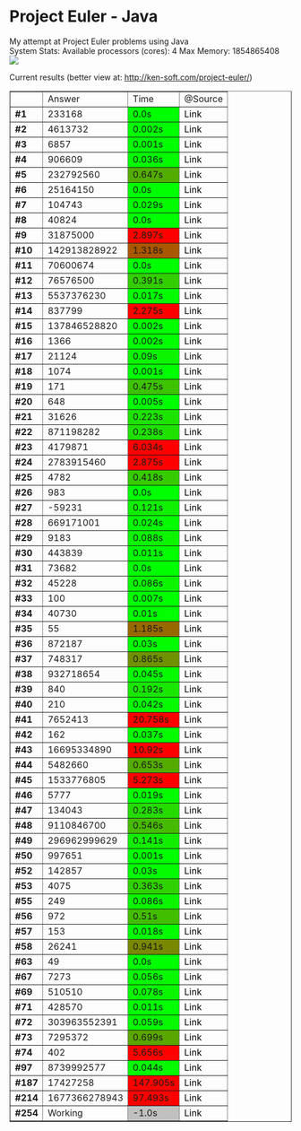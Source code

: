 Project Euler - Java
=====

My attempt at Project Euler problems using Java<br/>
System Stats:
Available processors (cores): 4
Max Memory: 1854865408<br/>
<img src="http://projecteuler.net/profile/kennycason.png?id=1367797607309"/>

Current results (better view at: http://ken-soft.com/project-euler/)<br/>
<table border="1" cellpadding="4">
<tr><td></td><td>Answer</td><td>Time</td><td>@Source</td</tr>
<tr><td><b>#1</b></td><td>233168</td><td style="background-color:#00ff00">0.0s</td><td><a href="https://github.com/kennycason/euler/blob/master/src/_001/_001.java" target="_blank" style="text-decoration: none; color: black;">Link</a></td></tr>
<tr><td><b>#2</b></td><td>4613732</td><td style="background-color:#01ff00">0.002s</td><td><a href="https://github.com/kennycason/euler/blob/master/src/_002/_002.java" target="_blank" style="text-decoration: none; color: black;">Link</a></td></tr>
<tr><td><b>#3</b></td><td>6857</td><td style="background-color:#01ff00">0.001s</td><td><a href="https://github.com/kennycason/euler/blob/master/src/_003/_003.java" target="_blank" style="text-decoration: none; color: black;">Link</a></td></tr>
<tr><td><b>#4</b></td><td>906609</td><td style="background-color:#05fb00">0.036s</td><td><a href="https://github.com/kennycason/euler/blob/master/src/_004/_004.java" target="_blank" style="text-decoration: none; color: black;">Link</a></td></tr>
<tr><td><b>#5</b></td><td>232792560</td><td style="background-color:#53ad00">0.647s</td><td><a href="https://github.com/kennycason/euler/blob/master/src/_005/_005.java" target="_blank" style="text-decoration: none; color: black;">Link</a></td></tr>
<tr><td><b>#6</b></td><td>25164150</td><td style="background-color:#00ff00">0.0s</td><td><a href="https://github.com/kennycason/euler/blob/master/src/_006/_006.java" target="_blank" style="text-decoration: none; color: black;">Link</a></td></tr>
<tr><td><b>#7</b></td><td>104743</td><td style="background-color:#04fc00">0.029s</td><td><a href="https://github.com/kennycason/euler/blob/master/src/_007/_007.java" target="_blank" style="text-decoration: none; color: black;">Link</a></td></tr>
<tr><td><b>#8</b></td><td>40824</td><td style="background-color:#00ff00">0.0s</td><td><a href="https://github.com/kennycason/euler/blob/master/src/_008/_008.java" target="_blank" style="text-decoration: none; color: black;">Link</a></td></tr>
<tr><td><b>#9</b></td><td>31875000</td><td style="background-color:#ff0000">2.897s</td><td><a href="https://github.com/kennycason/euler/blob/master/src/_009/_009.java" target="_blank" style="text-decoration: none; color: black;">Link</a></td></tr>
<tr><td><b>#10</b></td><td>142913828922</td><td style="background-color:#a95700">1.318s</td><td><a href="https://github.com/kennycason/euler/blob/master/src/_010/_010.java" target="_blank" style="text-decoration: none; color: black;">Link</a></td></tr>
<tr><td><b>#11</b></td><td>70600674</td><td style="background-color:#00ff00">0.0s</td><td><a href="https://github.com/kennycason/euler/blob/master/src/_011/_011.java" target="_blank" style="text-decoration: none; color: black;">Link</a></td></tr>
<tr><td><b>#12</b></td><td>76576500</td><td style="background-color:#32ce00">0.391s</td><td><a href="https://github.com/kennycason/euler/blob/master/src/_012/_012.java" target="_blank" style="text-decoration: none; color: black;">Link</a></td></tr>
<tr><td><b>#13</b></td><td>5537376230</td><td style="background-color:#03fd00">0.017s</td><td><a href="https://github.com/kennycason/euler/blob/master/src/_013/_013.java" target="_blank" style="text-decoration: none; color: black;">Link</a></td></tr>
<tr><td><b>#14</b></td><td>837799</td><td style="background-color:#ff0000">2.275s</td><td><a href="https://github.com/kennycason/euler/blob/master/src/_014/_014.java" target="_blank" style="text-decoration: none; color: black;">Link</a></td></tr>
<tr><td><b>#15</b></td><td>137846528820</td><td style="background-color:#01ff00">0.002s</td><td><a href="https://github.com/kennycason/euler/blob/master/src/_015/_015.java" target="_blank" style="text-decoration: none; color: black;">Link</a></td></tr>
<tr><td><b>#16</b></td><td>1366</td><td style="background-color:#01ff00">0.002s</td><td><a href="https://github.com/kennycason/euler/blob/master/src/_016/_016.java" target="_blank" style="text-decoration: none; color: black;">Link</a></td></tr>
<tr><td><b>#17</b></td><td>21124</td><td style="background-color:#0cf400">0.09s</td><td><a href="https://github.com/kennycason/euler/blob/master/src/_017/_017.java" target="_blank" style="text-decoration: none; color: black;">Link</a></td></tr>
<tr><td><b>#18</b></td><td>1074</td><td style="background-color:#01ff00">0.001s</td><td><a href="https://github.com/kennycason/euler/blob/master/src/_018/_018.java" target="_blank" style="text-decoration: none; color: black;">Link</a></td></tr>
<tr><td><b>#19</b></td><td>171</td><td style="background-color:#3dc300">0.475s</td><td><a href="https://github.com/kennycason/euler/blob/master/src/_019/_019.java" target="_blank" style="text-decoration: none; color: black;">Link</a></td></tr>
<tr><td><b>#20</b></td><td>648</td><td style="background-color:#01ff00">0.005s</td><td><a href="https://github.com/kennycason/euler/blob/master/src/_020/_020.java" target="_blank" style="text-decoration: none; color: black;">Link</a></td></tr>
<tr><td><b>#21</b></td><td>31626</td><td style="background-color:#1de300">0.223s</td><td><a href="https://github.com/kennycason/euler/blob/master/src/_021/_021.java" target="_blank" style="text-decoration: none; color: black;">Link</a></td></tr>
<tr><td><b>#22</b></td><td>871198282</td><td style="background-color:#1fe100">0.238s</td><td><a href="https://github.com/kennycason/euler/blob/master/src/_022/_022.java" target="_blank" style="text-decoration: none; color: black;">Link</a></td></tr>
<tr><td><b>#23</b></td><td>4179871</td><td style="background-color:#ff0000">6.034s</td><td><a href="https://github.com/kennycason/euler/blob/master/src/_023/_023.java" target="_blank" style="text-decoration: none; color: black;">Link</a></td></tr>
<tr><td><b>#24</b></td><td>2783915460</td><td style="background-color:#ff0000">2.875s</td><td><a href="https://github.com/kennycason/euler/blob/master/src/_024/_024.java" target="_blank" style="text-decoration: none; color: black;">Link</a></td></tr>
<tr><td><b>#25</b></td><td>4782</td><td style="background-color:#36ca00">0.418s</td><td><a href="https://github.com/kennycason/euler/blob/master/src/_025/_025.java" target="_blank" style="text-decoration: none; color: black;">Link</a></td></tr>
<tr><td><b>#26</b></td><td>983</td><td style="background-color:#00ff00">0.0s</td><td><a href="https://github.com/kennycason/euler/blob/master/src/_026/_026.java" target="_blank" style="text-decoration: none; color: black;">Link</a></td></tr>
<tr><td><b>#27</b></td><td>-59231</td><td style="background-color:#10f000">0.121s</td><td><a href="https://github.com/kennycason/euler/blob/master/src/_027/_027.java" target="_blank" style="text-decoration: none; color: black;">Link</a></td></tr>
<tr><td><b>#28</b></td><td>669171001</td><td style="background-color:#04fc00">0.024s</td><td><a href="https://github.com/kennycason/euler/blob/master/src/_028/_028.java" target="_blank" style="text-decoration: none; color: black;">Link</a></td></tr>
<tr><td><b>#29</b></td><td>9183</td><td style="background-color:#0cf400">0.088s</td><td><a href="https://github.com/kennycason/euler/blob/master/src/_029/_029.java" target="_blank" style="text-decoration: none; color: black;">Link</a></td></tr>
<tr><td><b>#30</b></td><td>443839</td><td style="background-color:#02fe00">0.011s</td><td><a href="https://github.com/kennycason/euler/blob/master/src/_030/_030.java" target="_blank" style="text-decoration: none; color: black;">Link</a></td></tr>
<tr><td><b>#31</b></td><td>73682</td><td style="background-color:#00ff00">0.0s</td><td><a href="https://github.com/kennycason/euler/blob/master/src/_031/_031.java" target="_blank" style="text-decoration: none; color: black;">Link</a></td></tr>
<tr><td><b>#32</b></td><td>45228</td><td style="background-color:#0bf500">0.086s</td><td><a href="https://github.com/kennycason/euler/blob/master/src/_032/_032.java" target="_blank" style="text-decoration: none; color: black;">Link</a></td></tr>
<tr><td><b>#33</b></td><td>100</td><td style="background-color:#01ff00">0.007s</td><td><a href="https://github.com/kennycason/euler/blob/master/src/_033/_033.java" target="_blank" style="text-decoration: none; color: black;">Link</a></td></tr>
<tr><td><b>#34</b></td><td>40730</td><td style="background-color:#02fe00">0.01s</td><td><a href="https://github.com/kennycason/euler/blob/master/src/_034/_034.java" target="_blank" style="text-decoration: none; color: black;">Link</a></td></tr>
<tr><td><b>#35</b></td><td>55</td><td style="background-color:#986800">1.185s</td><td><a href="https://github.com/kennycason/euler/blob/master/src/_035/_035.java" target="_blank" style="text-decoration: none; color: black;">Link</a></td></tr>
<tr><td><b>#36</b></td><td>872187</td><td style="background-color:#04fc00">0.03s</td><td><a href="https://github.com/kennycason/euler/blob/master/src/_036/_036.java" target="_blank" style="text-decoration: none; color: black;">Link</a></td></tr>
<tr><td><b>#37</b></td><td>748317</td><td style="background-color:#6f9100">0.865s</td><td><a href="https://github.com/kennycason/euler/blob/master/src/_037/_037.java" target="_blank" style="text-decoration: none; color: black;">Link</a></td></tr>
<tr><td><b>#38</b></td><td>932718654</td><td style="background-color:#06fa00">0.045s</td><td><a href="https://github.com/kennycason/euler/blob/master/src/_038/_038.java" target="_blank" style="text-decoration: none; color: black;">Link</a></td></tr>
<tr><td><b>#39</b></td><td>840</td><td style="background-color:#19e700">0.192s</td><td><a href="https://github.com/kennycason/euler/blob/master/src/_039/_039.java" target="_blank" style="text-decoration: none; color: black;">Link</a></td></tr>
<tr><td><b>#40</b></td><td>210</td><td style="background-color:#06fa00">0.042s</td><td><a href="https://github.com/kennycason/euler/blob/master/src/_040/_040.java" target="_blank" style="text-decoration: none; color: black;">Link</a></td></tr>
<tr><td><b>#41</b></td><td>7652413</td><td style="background-color:#ff0000">20.758s</td><td><a href="https://github.com/kennycason/euler/blob/master/src/_041/_041.java" target="_blank" style="text-decoration: none; color: black;">Link</a></td></tr>
<tr><td><b>#42</b></td><td>162</td><td style="background-color:#05fb00">0.037s</td><td><a href="https://github.com/kennycason/euler/blob/master/src/_042/_042.java" target="_blank" style="text-decoration: none; color: black;">Link</a></td></tr>
<tr><td><b>#43</b></td><td>16695334890</td><td style="background-color:#ff0000">10.92s</td><td><a href="https://github.com/kennycason/euler/blob/master/src/_043/_043.java" target="_blank" style="text-decoration: none; color: black;">Link</a></td></tr>
<tr><td><b>#44</b></td><td>5482660</td><td style="background-color:#54ac00">0.653s</td><td><a href="https://github.com/kennycason/euler/blob/master/src/_044/_044.java" target="_blank" style="text-decoration: none; color: black;">Link</a></td></tr>
<tr><td><b>#45</b></td><td>1533776805</td><td style="background-color:#ff0000">5.273s</td><td><a href="https://github.com/kennycason/euler/blob/master/src/_045/_045.java" target="_blank" style="text-decoration: none; color: black;">Link</a></td></tr>
<tr><td><b>#46</b></td><td>5777</td><td style="background-color:#03fd00">0.019s</td><td><a href="https://github.com/kennycason/euler/blob/master/src/_046/_046.java" target="_blank" style="text-decoration: none; color: black;">Link</a></td></tr>
<tr><td><b>#47</b></td><td>134043</td><td style="background-color:#25db00">0.283s</td><td><a href="https://github.com/kennycason/euler/blob/master/src/_047/_047.java" target="_blank" style="text-decoration: none; color: black;">Link</a></td></tr>
<tr><td><b>#48</b></td><td>9110846700</td><td style="background-color:#46ba00">0.546s</td><td><a href="https://github.com/kennycason/euler/blob/master/src/_048/_048.java" target="_blank" style="text-decoration: none; color: black;">Link</a></td></tr>
<tr><td><b>#49</b></td><td>296962999629</td><td style="background-color:#12ee00">0.141s</td><td><a href="https://github.com/kennycason/euler/blob/master/src/_049/_049.java" target="_blank" style="text-decoration: none; color: black;">Link</a></td></tr>
<tr><td><b>#50</b></td><td>997651</td><td style="background-color:#01ff00">0.001s</td><td><a href="https://github.com/kennycason/euler/blob/master/src/_050/_050.java" target="_blank" style="text-decoration: none; color: black;">Link</a></td></tr>
<tr><td><b>#52</b></td><td>142857</td><td style="background-color:#04fc00">0.03s</td><td><a href="https://github.com/kennycason/euler/blob/master/src/_052/_052.java" target="_blank" style="text-decoration: none; color: black;">Link</a></td></tr>
<tr><td><b>#53</b></td><td>4075</td><td style="background-color:#2fd100">0.363s</td><td><a href="https://github.com/kennycason/euler/blob/master/src/_053/_053.java" target="_blank" style="text-decoration: none; color: black;">Link</a></td></tr>
<tr><td><b>#55</b></td><td>249</td><td style="background-color:#0bf500">0.086s</td><td><a href="https://github.com/kennycason/euler/blob/master/src/_055/_055.java" target="_blank" style="text-decoration: none; color: black;">Link</a></td></tr>
<tr><td><b>#56</b></td><td>972</td><td style="background-color:#42be00">0.51s</td><td><a href="https://github.com/kennycason/euler/blob/master/src/_056/_056.java" target="_blank" style="text-decoration: none; color: black;">Link</a></td></tr>
<tr><td><b>#57</b></td><td>153</td><td style="background-color:#03fd00">0.018s</td><td><a href="https://github.com/kennycason/euler/blob/master/src/_057/_057.java" target="_blank" style="text-decoration: none; color: black;">Link</a></td></tr>
<tr><td><b>#58</b></td><td>26241</td><td style="background-color:#788800">0.941s</td><td><a href="https://github.com/kennycason/euler/blob/master/src/_058/_058.java" target="_blank" style="text-decoration: none; color: black;">Link</a></td></tr>
<tr><td><b>#63</b></td><td>49</td><td style="background-color:#00ff00">0.0s</td><td><a href="https://github.com/kennycason/euler/blob/master/src/_063/_063.java" target="_blank" style="text-decoration: none; color: black;">Link</a></td></tr>
<tr><td><b>#67</b></td><td>7273</td><td style="background-color:#08f800">0.056s</td><td><a href="https://github.com/kennycason/euler/blob/master/src/_067/_067.java" target="_blank" style="text-decoration: none; color: black;">Link</a></td></tr>
<tr><td><b>#69</b></td><td>510510</td><td style="background-color:#0af600">0.078s</td><td><a href="https://github.com/kennycason/euler/blob/master/src/_069/_069.java" target="_blank" style="text-decoration: none; color: black;">Link</a></td></tr>
<tr><td><b>#71</b></td><td>428570</td><td style="background-color:#02fe00">0.011s</td><td><a href="https://github.com/kennycason/euler/blob/master/src/_071/_071.java" target="_blank" style="text-decoration: none; color: black;">Link</a></td></tr>
<tr><td><b>#72</b></td><td>303963552391</td><td style="background-color:#08f800">0.059s</td><td><a href="https://github.com/kennycason/euler/blob/master/src/_072/_072.java" target="_blank" style="text-decoration: none; color: black;">Link</a></td></tr>
<tr><td><b>#73</b></td><td>7295372</td><td style="background-color:#5aa600">0.699s</td><td><a href="https://github.com/kennycason/euler/blob/master/src/_073/_073.java" target="_blank" style="text-decoration: none; color: black;">Link</a></td></tr>
<tr><td><b>#74</b></td><td>402</td><td style="background-color:#ff0000">5.656s</td><td><a href="https://github.com/kennycason/euler/blob/master/src/_074/_074.java" target="_blank" style="text-decoration: none; color: black;">Link</a></td></tr>
<tr><td><b>#97</b></td><td>8739992577</td><td style="background-color:#06fa00">0.044s</td><td><a href="https://github.com/kennycason/euler/blob/master/src/_097/_097.java" target="_blank" style="text-decoration: none; color: black;">Link</a></td></tr>
<tr><td><b>#187</b></td><td>17427258</td><td style="background-color:#ff0000">147.905s</td><td><a href="https://github.com/kennycason/euler/blob/master/src/_187/_187.java" target="_blank" style="text-decoration: none; color: black;">Link</a></td></tr>
<tr><td><b>#214</b></td><td>1677366278943</td><td style="background-color:#ff0000">97.493s</td><td><a href="https://github.com/kennycason/euler/blob/master/src/_214/_214.java" target="_blank" style="text-decoration: none; color: black;">Link</a></td></tr>
<tr><td><b>#254</b></td><td>Working</td><td style="background-color:#c0c0c0">-1.0s</td><td><a href="https://github.com/kennycason/euler/blob/master/src/_254/_254.java" target="_blank" style="text-decoration: none; color: black;">Link</a></td></tr>
</table>
